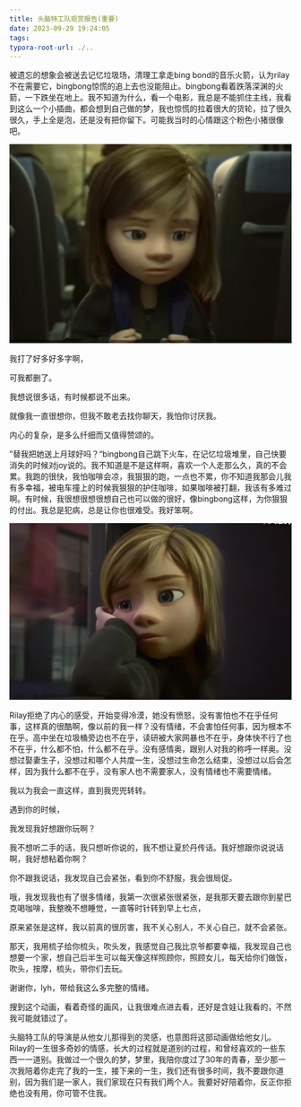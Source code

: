 ```yaml
---
title: 头脑特工队观赏报告(重要)
date: 2023-09-29 19:24:05
tags:
typora-root-url: ./..
---
```




被遗忘的想象会被送去记忆垃圾场，清理工拿走bing bond的音乐火箭，认为rilay不在需要它，bingbong惊慌的追上去也没能阻止。bingbong看着跌落深渊的火箭，一下跌坐在地上。我不知道为什么，看一个电影，我总是不能抓住主线，我看到这么一个小插曲，都会想到自己做的梦，我也惊慌的拉着很大的货轮，拉了很久很久，手上全是泡，还是没有把你留下。可能我当时的心情跟这个粉色小猪很像吧。

![](/imgs/头脑特工队/rilay2.png)

我打了好多好多字啊，

可我都删了。

我想说很多话，有时候都说不出来。

就像我一直很想你，但我不敢老去找你聊天，我怕你讨厌我。

内心的复杂，是多么纤细而又值得赞颂的。

”替我把她送上月球好吗？“bingbong自己跳下火车，在记忆垃圾堆里，自己快要消失的时候对joy说的。我不知道是不是这样啊，喜欢一个人走那么久，真的不会累。我跑的很快，我怕咖啡会凉，我狠狠的跑，一点也不累，你不知道我那会儿我有多幸福，被电车撞上的时候我狠狠的护住咖啡，如果咖啡被打翻，我该有多难过啊。有时候，我很想很想很想自己也可以做的很好，像bingbong这样，为你狠狠的付出。我总是犯病，总是让你也很难受。我好笨啊。

![](/imgs/头脑特工队/rilay1.png)

Rilay拒绝了内心的感受，开始变得冷漠，她没有愤怒，没有害怕也不在乎任何事，这样真的很酷啊，像以前的我一样？没有情绪，不会害怕任何事，因为根本不在乎。高中坐在垃圾桶旁边也不在乎，读研被大家网暴也不在乎，身体快不行了也不在乎，什么都不怕，什么都不在乎。没有感情奥，跟别人对我的称呼一样奥。没想过娶妻生子，没想过和哪个人共度一生，没想过生命怎么结束，没想过以后会怎样，因为我什么都不在乎，没有家人也不需要家人，没有情绪也不需要情绪。

我以为我会一直这样，直到我兜兜转转。

遇到你的时候，

我发现我好想跟你玩啊？

我不想听二手的话，我只想听你说的，我不想让夏於丹传话。我好想跟你说说话啊，我好想粘着你啊？

你不跟我说话，我发现自己会紧张，看到你不舒服，我会很局促。

哦，我发现我也有了很多情绪，我第一次很紧张很紧张，是我那天要去跟你到星巴克喝咖啡，我整晚不想睡觉，一直等时针转到早上七点，

原来紧张是这样，我以前真的很厉害，我不关心别人，不关心自己，就不会紧张。

那天，我用梳子给你梳头，吹头发，我感觉自己我比京爷都要幸福，我发现自己也想要一个家，想自己后半生可以每天像这样照顾你，照顾女儿，每天给你们做饭，吹头，按摩，梳头，带你们去玩。

谢谢你，lyh，带给我这么多完整的情绪。



搜到这个动画，看着奇怪的画风，让我很难点进去看，还好是含娃让我看的，不然我可能就错过了。

头脑特工队的导演是从他女儿那得到的灵感，也意图将这部动画做给他女儿。Rilay的一生很多奇妙的情感，长大的过程就是道别的过程，和曾经喜欢的一些东西一一道别。我做过一个很久的梦，梦里，我陪你度过了30年的青春，至少那一次我陪着你走完了我的一生，接下来的一生，我们还有很多时间，我不要跟你道别，因为我们是一家人，我们家现在只有我们两个人。我要好好陪着你，反正你拒绝也没有用，你可管不住我。
